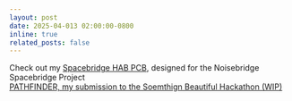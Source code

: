 ```yaml
---
layout: post
date: 2025-04-013 02:00:00-0800
inline: true
related_posts: false
---
```

<div>
Check out my <a href="https://github.com/eigenlucy/spacebridgehabpcb">Spacebridge HAB PCB</a>, designed for the Noisebridge Spacebridge Project
</div>
<div>
 <a href="https://github.com/eigenlucy/somethingbeautiful">PATHFINDER, my submission to the Soemthign Beautiful Hackathon (WIP)</a> 
</div>
